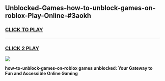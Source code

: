
## Unblocked-Games-how-to-unblock-games-on-roblox-Play-Online-#3aokh
<h3>
<a href="https://premium.freeplayer.one?title=how-to-unblock-games-on-roblox&ref=27F">CLICK TO PLAY</a></h3>
<hr>

<h3>
<a href="https://premium.freeplayer.one?title=how-to-unblock-games-on-roblox&ref=27F">CLICK 2 PLAY</a>
  
</h3>

<a href="https://premium.freeplayer.one?title=how-to-unblock-games-on-roblox&ref=27F"><img src="https://clearcache.store/games.png"></a>


**how-to-unblock-games-on-roblox games unblocked: Your Gateway to Fun and Accessible Online Gaming**
